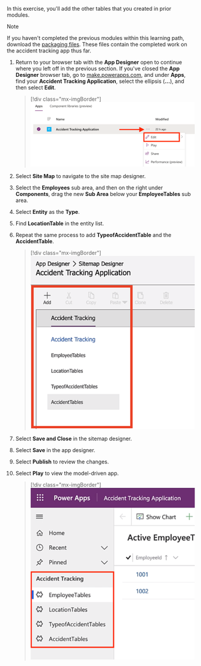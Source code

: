 In this exercise, you'll add the other tables that you created in prior modules.

>[!NOTE]
> If you haven't completed the previous modules within this learning path, download the [packaging files](https://github.com/MicrosoftDocs/mslearn-developer-tools-power-platform/tree/master/power-apps/create-model-driven-app). These files contain the completed work on the accident tracking app thus far.

1. Return to your browser tab with the **App Designer** open to continue where you left off in the previous section. If you've closed the **App Designer** browser tab, go to [make.powerapps.com](https://make.powerapps.com/?azure-portal=true), and under **Apps**, find your **Accident Tracking Application**, select the ellipsis (**...**), and then select **Edit**.

    > [!div class="mx-imgBorder"]
    > [![Screenshot of the App Designer with the menu next to Accident Tracking Application expanded and the Edit option highlighted.](../media/edit.png)](../media/edit.png#lightbox)

1. Select **Site Map** to navigate to the site map designer.

1. Select the **Employees** sub area, and then on the right under **Components**, drag the new **Sub Area** below your **EmployeeTables** sub area.

1. Select **Entity** as the **Type**.

1. Find **LocationTable** in the entity list.

1. Repeat the same process to add **TypeofAccidentTable** and the **AccidentTable**.

    > [!div class="mx-imgBorder"]
    > [![Screenshot of the entity list with the tables added.](../media/sitemap-designer.png)](../media/sitemap-designer.png#lightbox)

1. Select **Save and Close** in the sitemap designer.

1. Select **Save** in the app designer.

1. Select **Publish** to review the changes.

1. Select **Play** to view the model-driven app.

    > [!div class="mx-imgBorder"]
    > [![Screenshot of the Accident Tracking Application in Power Apps with the Accident Tracking section highlighted.](../media/preview-2.png)](../media/preview-2.png#lightbox)
